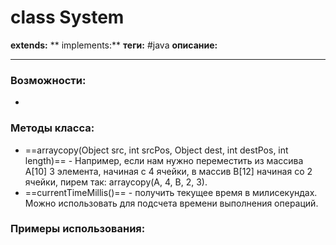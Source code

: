 # class System
**extends:** 
** implements:** 
**теги:** #java 
**описание:** 

---
### Возможности:
- 
### Методы класса:
- ==arraycopy(Object src, int srcPos, Object dest, int destPos, int length)== - Например, если нам нужно переместить из массива A[10] 3 элемента, начиная с 4 ячейки, в массив B[12] начиная со 2 ячейки, пирем так: arraycopy(A, 4, B, 2, 3).
- ==currentTimeMillis()== - получить текущее время в милисекундах. Можно использовать для подсчета времени выполнения операций.

### Примеры использования:
